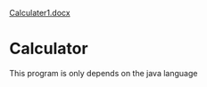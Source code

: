[Calculater1.docx](https://github.com/user-attachments/files/19030668/Calculater1.docx)
# Calculator
This program is only depends on the java language
